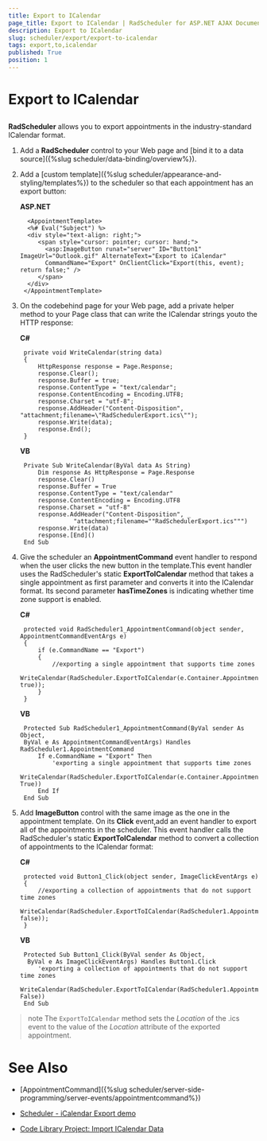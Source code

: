 ```yaml
---
title: Export to ICalendar
page_title: Export to ICalendar | RadScheduler for ASP.NET AJAX Documentation
description: Export to ICalendar
slug: scheduler/export/export-to-icalendar
tags: export,to,icalendar
published: True
position: 1
---
```


# Export to ICalendar



## 

**RadScheduler** allows you to export appointments in the industry-standard ICalendar format.

1. Add a **RadScheduler** control to your Web page and [bind it to a data source]({%slug scheduler/data-binding/overview%}).

1. Add a [custom template]({%slug scheduler/appearance-and-styling/templates%}) to the scheduler so that each appointment has an export button:

	**ASP.NET**
	 
		 <AppointmentTemplate>
		 <%# Eval("Subject") %>
		 <div style="text-align: right;">
			<span style="cursor: pointer; cursor: hand;">
			  <asp:ImageButton runat="server" ID="Button1" ImageUrl="Outlook.gif" AlternateText="Export to iCalendar"
			  CommandName="Export" OnClientClick="Export(this, event); return false;" />
			</span>
		 </div>
		</AppointmentTemplate>
	


1. On the codebehind page for your Web page, add a private helper method to your Page class that can write the ICalendar strings youto the HTTP response:

	**C#**
	
		private void WriteCalendar(string data)
		{
			HttpResponse response = Page.Response;
			response.Clear();
			response.Buffer = true;
			response.ContentType = "text/calendar";
			response.ContentEncoding = Encoding.UTF8;
			response.Charset = "utf-8";
			response.AddHeader("Content-Disposition", "attachment;filename=\"RadSchedulerExport.ics\"");
			response.Write(data);
			response.End();
		} 
	
	**VB**
	
		Private Sub WriteCalendar(ByVal data As String)
			Dim response As HttpResponse = Page.Response
			response.Clear()
			response.Buffer = True
			response.ContentType = "text/calendar"
			response.ContentEncoding = Encoding.UTF8
			response.Charset = "utf-8"
			response.AddHeader("Content-Disposition", _
					  "attachment;filename=""RadSchedulerExport.ics""")
			response.Write(data)
			response.[End]()
		End Sub
			


1. Give the scheduler an **AppointmentCommand** event handler to respond when the user clicks the new button in the template.This event handler uses the RadScheduler's static **ExportToICalendar** method that takes a single appointment as first parameter and converts it into the ICalendar format. Its second parameter **hasTimeZones** is indicating whether time zone support is enabled.



	**C#**
	
		protected void RadScheduler1_AppointmentCommand(object sender, AppointmentCommandEventArgs e)
		{
			if (e.CommandName == "Export")
			{
				//exporting a single appointment that supports time zones
				WriteCalendar(RadScheduler.ExportToICalendar(e.Container.Appointment, true));
			}
		}  
	

	**VB**
	
		Protected Sub RadScheduler1_AppointmentCommand(ByVal sender As Object,
		ByVal e As AppointmentCommandEventArgs) Handles RadScheduler1.AppointmentCommand
			If e.CommandName = "Export" Then
				'exporting a single appointment that supports time zones
				WriteCalendar(RadScheduler.ExportToICalendar(e.Container.Appointment, True))
			End If
		End Sub
	

1. Add **ImageButton** control with the same image as the one in the appointment template. On its **Click** event,add an event handler to export all of the appointments in the scheduler. This event handler calls the RadScheduler's static **ExportToICalendar** method to convert a collection of appointments to the ICalendar format:



	**C#**
	
		protected void Button1_Click(object sender, ImageClickEventArgs e)
		{
			//exporting a collection of appointments that do not support time zones
			WriteCalendar(RadScheduler.ExportToICalendar(RadScheduler1.Appointments, false));
		}
	

	**VB**
	
	    Protected Sub Button1_Click(ByVal sender As Object,
	     ByVal e As ImageClickEventArgs) Handles Button1.Click
	        'exporting a collection of appointments that do not support time zones
	        WriteCalendar(RadScheduler.ExportToICalendar(RadScheduler1.Appointments, False))
	    End Sub
	

>note The `ExportToICalendar` method sets the *Location* of the .ics event to the value of the *Location* attribute of the exported appointment.

# See Also

 * [AppointmentCommand]({%slug scheduler/server-side-programming/server-events/appointmentcommand%})

 * [Scheduler - iCalendar Export demo](https://demos.telerik.com/aspnet-ajax/scheduler/examples/export/defaultcs.aspx)

 * [Code Library Project: Import ICalendar Data](https://www.telerik.com/support/code-library/import-icalendar-data)
